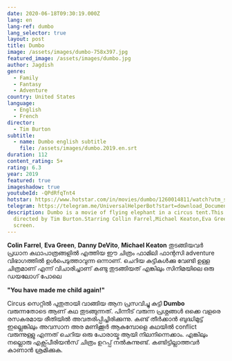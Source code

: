 ```yaml
---
date: 2020-06-18T09:30:19.000Z
lang: en
lang-ref: dumbo
lang_selector: true
layout: post
title: Dumbo
image: /assets/images/dumbo-758x397.jpg
featured_image: /assets/images/dumbo.jpg
author: Jagdish
genre:
  - Family
  - Fantasy
  - Adventure
country: United States
language:
  - English
  - French
director:
  - Tim Burton
subtitle:
  - name: Dumbo english subtitle
    file: /assets/images/dumbo.2019.en.srt
duration: 112
content_rating: 5+
rating: 6.3
year: 2019
featured: true
imageshadow: true
youtubeId: -QPdRfqTnt4
hotstar: https://www.hotstar.com/in/movies/dumbo/1260014811/watch?utm_source=gwa
telegram: https://telegram.me/UniversalHelperBot?start=download_Document_481
description: Dumbo is a movie of flying elephant in a circus tent.This movie is
  directed by Tim Burton.Starring Collin Farrel,Michael Keaton,Eva Green on
  screen.
---
```

**Colin Farrel**, **Eva Green**, **Danny DeVito**, **Michael Keaton** തുടങ്ങിയവർ പ്രധാന കഥാപാത്രങ്ങളിൽ എത്തിയ ഈ ചിത്രം ഫാമിലി ഫാന്റസി adventure വിഭാഗത്തിൽ ഉൾപെടുത്താവുന്ന ഒന്നാണ്. ചെറിയ കുട്ടികൾക്കു വേണ്ടി ഉള്ള ചിത്രമാണ് എന്ന് വിചാരിച്ചാണ് കണ്ടു തുടങ്ങിയത് എങ്കിലും സിനിമയിലെ ഒരു ഡയലോഗ് പോലെ

**"You have made me child again!"**


Circus സെറ്റിൽ പുതുതായി വാങ്ങിയ ആന പ്രസവിച്ചു കുട്ടി **Dumbo** വരുന്നതോടെ ആണ് കഥ തുടങ്ങുന്നത്. പിന്നീട് വരുന്ന പ്രശ്നങ്ങൾ ഒക്കെ വളരെ രസകരമായ രീതിയിൽ അവതരിപ്പിച്ചിരിക്കുന്നു. കണ്ട് തീർക്കാൻ ബുദ്ധിമുട്ട് ഇല്ലെങ്കിലും അവസാന അര മണിക്കൂർ ആകുമ്പോളെ കഥയിൽ conflict വരുന്നുള്ളു എന്നത് ചെറിയ ഒരു പോരായ്മ ആയി നിലനിന്നെക്കാം. എങ്കിലും നല്ലൊരു എക്സ്പീരിയൻസ് ചിത്രം ഉറപ്പ് നൽകുന്നുണ്ട്. കണ്ടിട്ടില്ലാത്തവർ കാണാൻ ശ്രമിക്കുക.
